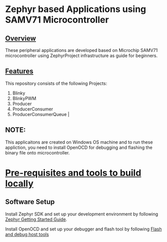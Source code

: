 # Zephyr based Applications using SAMV71 Microcontroller


## [Overview](#overview)
These peripheral applications are developed based on Microchip SAMV71 microcontroller using ZephyrProject infrastructure as guide for beginners.

## [Features](#features)
This repository consists of the following Projects:
1. Blinky
2. BlinkyPWM
3. Producer
4. ProducerConsumer
5. ProducerConsumerQueue
       |

## NOTE:
This applicaitons are created on Windows OS machine and to run these appliction, you need to install OpenOCD for debugging and flashing the binary file onto microcontroller.


# [Pre-requisites and tools to build locally](#pre-requisites-and-steps-to-test-locally)


## Software Setup
Install Zephyr SDK and set up your development environment by following [Zephyr Getting Started Guide](https://docs.zephyrproject.org/latest/develop/getting_started/index.html).

Install OpenOCD and set up your debugger and flash tool by following [Flash and debug host tools](https://docs.zephyrproject.org/latest/develop/flash_debug/host-tools.html#flash-debug-host-tools)